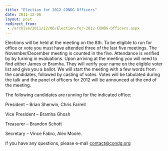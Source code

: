 ```yaml
---
title: "Election for 2012 CONDG Officers"
date: 2011-12-06
layout: post
redirect_from:
 - /archive/2011/12/06/Election-for-2012-CONDG-Officers.aspx
---
```



Elections will be held at the meeting on the 8th. To be eligible to run for office or vote you must have attended three of the last five meetings. The November/December meeting is counted in the five. Attendance is verified by by turning in evaluations. Upon arriving at the meeting you will need to find either James or Bramha. They will verify your name on the eligible voter list and give you a ballot. We will start the meeting with a few words from the candidates, followed by casting of votes. Votes will be tabulated during the talk and the panel of officers for 2012 will be announced at the end of the meeting.



The following candidates are running for the indicated office:



President – Brian Sherwin, Chris Farrell



Vice President – Bramha Ghosh



Treasurer – Brandon Schott



Secretary – Vince Fabro, Alex Moore.



If you have any questions, please e-mail [contact@condg.org](mailto:contact@condg.org)

